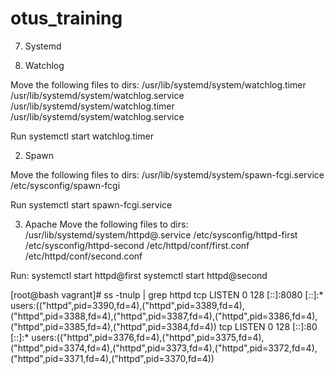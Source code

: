 # otus_training

07. Systemd

1. Watchlog

Move the following files to dirs:
/usr/lib/systemd/system/watchlog.timer 
/usr/lib/systemd/system/watchlog.service
/usr/lib/systemd/system/watchlog.timer 
/usr/lib/systemd/system/watchlog.service

Run systemctl start watchlog.timer 


2. Spawn

Move the following files to dirs:
/usr/lib/systemd/system/spawn-fcgi.service
/etc/sysconfig/spawn-fcgi

Run systemctl start spawn-fcgi.service


3. Apache
Move the following files to dirs:
/usr/lib/systemd/system/httpd@.service
/etc/sysconfig/httpd-first
/etc/sysconfig/httpd-second
/etc/httpd/conf/first.conf
/etc/httpd/conf/second.conf

Run:
systemctl start httpd@first
systemctl start httpd@second


 
[root@bash vagrant]# ss -tnulp | grep httpd
tcp    LISTEN     0      128    [::]:8080               [::]:*                   users:(("httpd",pid=3390,fd=4),("httpd",pid=3389,fd=4),("httpd",pid=3388,fd=4),("httpd",pid=3387,fd=4),("httpd",pid=3386,fd=4),("httpd",pid=3385,fd=4),("httpd",pid=3384,fd=4))
tcp    LISTEN     0      128    [::]:80                 [::]:*                   users:(("httpd",pid=3376,fd=4),("httpd",pid=3375,fd=4),("httpd",pid=3374,fd=4),("httpd",pid=3373,fd=4),("httpd",pid=3372,fd=4),("httpd",pid=3371,fd=4),("httpd",pid=3370,fd=4))


 


